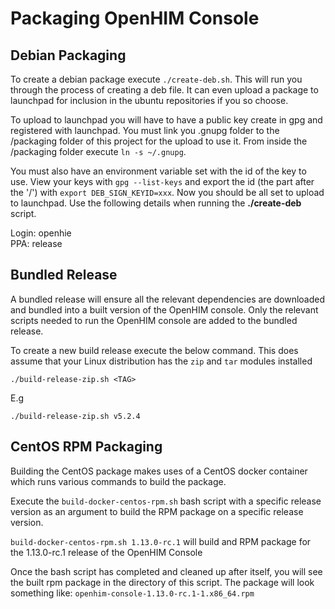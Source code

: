 # Packaging OpenHIM Console

## Debian Packaging

To create a debian package execute `./create-deb.sh`. This will run you through the process of creating a deb file. It can even upload a package to launchpad for inclusion in the ubuntu repositories if you so choose.

To upload to launchpad you will have to have a public key create in gpg and registered with launchpad. You must link you .gnupg folder to the /packaging folder of this project for the upload to use it. From inside the /packaging folder execute `ln -s ~/.gnupg`.

You must also have an environment variable set with the id of the key to use. View your keys with `gpg --list-keys` and export the id (the part after the '/') with `export DEB_SIGN_KEYID=xxx`. Now you should be all set to upload to launchpad. Use the following details when running the **./create-deb** script.

Login: openhie  
PPA: release

## Bundled Release

A bundled release will ensure all the relevant dependencies are downloaded and bundled into a built version of the OpenHIM console. Only the relevant scripts needed to run the OpenHIM console are added to the bundled release.

To create a new build release execute the below command. This does assume that your Linux distribution has the `zip` and `tar` modules installed

`./build-release-zip.sh <TAG>`

E.g

`./build-release-zip.sh v5.2.4`

## CentOS RPM Packaging

Building the CentOS package makes uses of a CentOS docker container which runs various commands to build the package.

Execute the `build-docker-centos-rpm.sh` bash script with a specific release version as an argument to build the RPM package on a specific release version.

`build-docker-centos-rpm.sh 1.13.0-rc.1` will build and RPM package for the 1.13.0-rc.1 release of the OpenHIM Console

Once the bash script has completed and cleaned up after itself, you will see the built rpm package in the directory of this script. The package will look something like:
`openhim-console-1.13.0-rc.1-1.x86_64.rpm`
